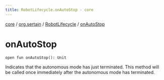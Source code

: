 ```yaml
---
title: RobotLifecycle.onAutoStop - core
---
```


[core](../../index.md) / [org.sertain](../index.md) / [RobotLifecycle](index.md) / [onAutoStop](.)

# onAutoStop

`open fun onAutoStop(): Unit`

Indicates that the autonomous mode has just terminated. This method will be called once
immediately after the autonomous mode has terminated.


